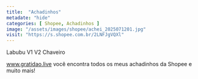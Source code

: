 ```yaml
---
title:  "Achadinhos"
metadate: "hide"
categories: [ Shopee, Achadinhos ]
image: "/assets/images/shopee/achei_2025071201.jpg"
visit: "https://s.shopee.com.br/2LNFJgVQXl"
---
```

Labubu V1 V2 Chaveiro

www.gratidao.live você encontra todos os meus achadinhos da Shopee e muito mais!